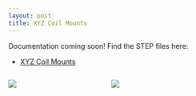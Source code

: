 ```yaml
---
layout: post
title: XYZ Coil Mounts
---
```


Documentation coming soon! Find the STEP files here:

* [XYZ Coil Mounts](https://github.com/m-k-S/openMOT/blob/master/cad/vacuum/XYZCoilMounts.step)

<figure style="display: inline-block;
  margin-left: auto;
  margin-right: auto;
  width: 40%;">
<img src="{{site.url}}/static/projects/mot/coil-mounts-real.jpg"/>
</figure>

<figure style="display: inline-block;
  margin-left: auto;
  margin-right: auto;
  width: 40%;">
<img src="{{site.url}}/static/projects/mot/xyz-coil-mount.png"/>
</figure>
